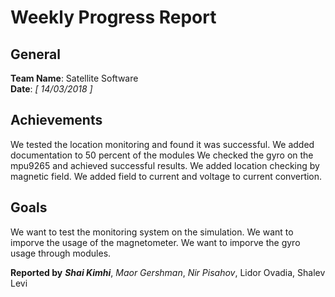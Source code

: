 # Weekly Progress Report

## General

**Team Name**: Satellite Software  
**Date**: _[ 14/03/2018 ]_

## Achievements
We tested the location monitoring and found it was successful.
We added documentation to 50 percent of the modules
We checked the gyro on the mpu9265 and achieved successful results. 
We added location checking by magnetic field.
We added field to current and voltage to current convertion.
## Goals
We want to test the monitoring system on the simulation.
We want to imporve the usage of the magnetometer.
We want to imporve the gyro usage through modules.


**Reported by** ***Shai Kimhi***, *Maor Gershman*, *Nir Pisahov*, Lidor Ovadia, Shalev Levi
